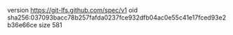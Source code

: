 version https://git-lfs.github.com/spec/v1
oid sha256:037093bacc78b257fafda0237fce932dfb04ac0e55c41e17fced93e2b36e66ce
size 581
